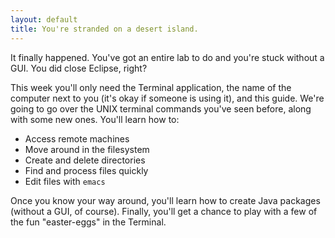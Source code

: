 ```yaml
---
layout: default
title: You're stranded on a desert island.
---
```


It finally happened. You've got an entire lab to do and you're stuck without a GUI. You did close Eclipse, right?

This week you'll only need the Terminal application, the name of the computer next to you (it's okay if someone is using it), and this guide. We're going to go over the UNIX terminal commands you've seen before, along with some new ones. You'll learn how to:

* Access remote machines
* Move around in the filesystem
* Create and delete directories
* Find and process files quickly
* Edit files with `emacs`

Once you know your way around, you'll learn how to create Java packages (without a GUI, of course). Finally, you'll get a chance to play with a few of the fun "easter-eggs" in the Terminal.